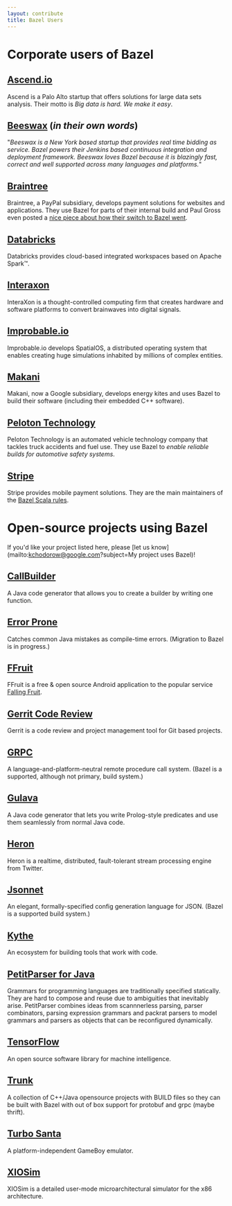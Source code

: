 ```yaml
---
layout: contribute
title: Bazel Users
---
```


# Corporate users of Bazel

## [Ascend.io](https://ascend.io)

Ascend is a Palo Alto startup that offers solutions for large data sets
analysis. Their motto is _Big data is hard. We make it easy_.

## [Beeswax](https://www.beeswax.com/) (_in their own words_)

"_Beeswax is a New York based startup that provides real time bidding as
service. Bazel powers their Jenkins based continuous integration and deployment
framework. Beeswax loves Bazel because it is blazingly fast, correct and well
supported across many languages and platforms._"

## [Braintree](https://www.braintreepayments.com)

Braintree, a PayPal subsidiary, develops payment solutions for websites and
applications. They use Bazel for parts of their internal build and Paul Gross
even posted a [nice piece about how their switch to
Bazel went](https://www.pgrs.net/2015/09/01/migrating-from-gradle-to-bazel/).

## [Databricks](https://databricks.com)

Databricks provides cloud-based integrated workspaces based on Apache Spark™.

## [Interaxon](https://www.choosemuse.com/)

InteraXon is a thought-controlled computing firm that creates hardware and
software platforms to convert brainwaves into digital signals.

## [Improbable.io](https://improbable.io/)

Improbable.io develops SpatialOS, a distributed operating system that enables
creating huge simulations inhabited by millions of complex entities.

## [Makani](https://www.google.com/makani)

Makani, now a Google subsidiary, develops energy kites and uses
Bazel to build their software (including their embedded C++ software).

## [Peloton Technology](http://www.peloton-tech.com)

Peloton Technology is an automated vehicle technology company that tackles
truck accidents and fuel use. They use Bazel to _enable reliable builds for
automotive safety systems_.

## [Stripe](https://stripe.com)

Stripe provides mobile payment solutions.  They are the main maintainers of the
[Bazel Scala rules](https://github.com/bazelbuild/rules_scala).

# Open-source projects using Bazel

If you'd like your project listed here, please
[let us know](mailto:kchodorow@google.com?subject=My project uses Bazel)!

## [CallBuilder](https://github.com/google/CallBuilder)

A Java code generator that allows you to create a builder by writing one
function.

## [Error Prone](https://github.com/google/error-prone)

Catches common Java mistakes as compile-time errors. (Migration to Bazel is
in progress.)

## [FFruit](https://gitlab.com/perezd/ffruit/)

FFruit is a free & open source Android application to the popular service
[Falling Fruit](https://fallingfruit.org).

## [Gerrit Code Review](https://gerritcodereview.com)

Gerrit is a code review and project management tool for Git based projects.

## [GRPC](http://www.grpc.io)

A language-and-platform-neutral remote procedure call system. (Bazel is a
supported, although not primary, build system.)

## [Gulava](http://www.github.com/google/gulava/)

A Java code generator that lets you write Prolog-style predicates and use them
seamlessly from normal Java code.

## [Heron](http://twitter.github.io/heron/)

Heron is a realtime, distributed, fault-tolerant stream processing engine
from Twitter.

## [Jsonnet](http://google.github.io/jsonnet/doc/)

An elegant, formally-specified config generation language for JSON. (Bazel is a
supported build system.)

## [Kythe](https://github.com/google/kythe)

An ecosystem for building tools that work with code.

## [PetitParser for Java](https://github.com/petitparser/java-petitparser)

Grammars for programming languages are traditionally specified statically. They
are hard to compose and reuse due to ambiguities that inevitably arise.
PetitParser combines ideas from scannnerless parsing, parser combinators,
parsing expression grammars and packrat parsers to model grammars and parsers
as objects that can be reconfigured dynamically.

## [TensorFlow](http://tensorflow.org)

An open source software library for machine intelligence.

## [Trunk](https://github.com/mzhaom/trunk)

A collection of C++/Java opensource projects with BUILD files so they
can be built with Bazel with out of box support for protobuf and
grpc (maybe thrift).

## [Turbo Santa](https://github.com/turbo-santa/turbo-santa-common)

A platform-independent GameBoy emulator.

## [XIOSim](https://github.com/s-kanev/XIOSim)

XIOSim is a detailed user-mode microarchitectural simulator for the x86 architecture.

